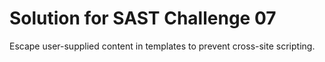 # Solution for SAST Challenge 07

Escape user-supplied content in templates to prevent cross-site scripting.
